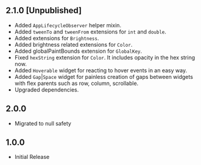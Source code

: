 ## 2.1.0 [Unpublished]

- Added `AppLifecycleObserver` helper mixin.
- Added `tweenTo` and `tweenFrom` extensions for `int` and `double`.
- Added extensions for `Brightness`.
- Added brightness related extensions for `Color`.
- Added globalPaintBounds extension for `GlobalKey`.
- Fixed `hexString` extension for `Color`. It includes opacity in the hex string now.
- Added `Hoverable` widget for reacting to hover events in an easy way.
- Added `Gap`|`Space` widget for painless creation of gaps between widgets with flex parents such as row, column, scrollable.
- Upgraded dependencies.

## 2.0.0

- Migrated to null safety

## 1.0.0

- Initial Release
